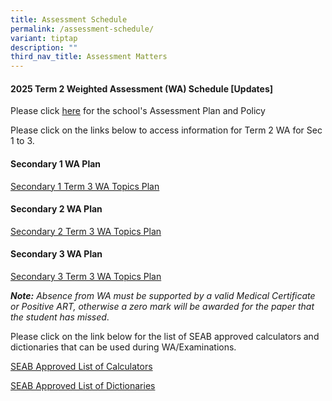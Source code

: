 ```yaml
---
title: Assessment Schedule
permalink: /assessment-schedule/
variant: tiptap
description: ""
third_nav_title: Assessment Matters
---
```

<h4>2025 Term 2 Weighted Assessment (WA) Schedule <strong>[Updates]</strong></h4>
<p>Please click <a href="https://www.bartleysec.moe.edu.sg/assessment-plan-and-policy/" rel="noopener nofollow" target="_blank">here</a> for
the school's Assessment Plan and Policy</p>
<p>Please click on the links below to access information for Term 2 WA for
Sec 1 to 3.</p>
<h4>Secondary 1 WA Plan</h4>
<p><a href="/files/S1_2025_Term_3_Weighted_Assessment__Overall_Schedule_updated.pdf" rel="noopener nofollow" target="_blank">Secondary 1 Term 3 WA Topics Plan</a>
</p>
<p></p>
<p></p>
<h4>Secondary 2 WA Plan</h4>
<p><a href="/files/S2_2025_Term_3_Weighted_Assessment__Overall_Schedule_updated.pdf" rel="noopener nofollow" target="_blank">Secondary 2 Term 3 WA Topics Plan</a>
</p>
<p></p>
<h4>Secondary 3 WA Plan</h4>
<p><a href="/files/S3_2025_Term_3_Weighted_Assessment__Overall_Schedule_updated.pdf" rel="noopener nofollow" target="_blank">Secondary 3 Term 3 WA Topics Plan</a>
</p>
<p></p>
<p><strong><em>Note:</em></strong><em> Absence from WA must be supported by a valid Medical Certificate or Positive ART, otherwise a zero mark will be awarded for the paper that the student has missed</em>.</p>
<p>Please click on the link below for the list of SEAB approved calculators
and dictionaries that can be used during WA/Examinations.</p>
<p><a href="https://file.go.gov.sg/seab-approvedcalculators.pdf" rel="noopener nofollow" target="_blank">SEAB Approved List of Calculators</a>
</p>
<p><a href="https://file.go.gov.sg/seab-approveddictionaries.pdf" rel="noopener nofollow" target="_blank">SEAB Approved List of Dictionaries</a>
</p>
<p></p>
<p></p>
<p></p>
<p></p>